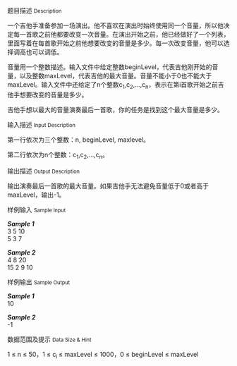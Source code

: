 <div class="panel panel-default">
<div class="area-title">
<span>
题目描述
<small>Description</small>
</span></div>
<div class="panel-body">

<p>一个吉他手准备参加一场演出。他不喜欢在演出时始终使用同一个音量，所以他决定每一首歌之前他都要改变一次音量。在演出开始之前，他已经做好了一个列表，里面写着在每首歌开始之前他想要改变的音量是多少。每一次改变音量，他可以选择调高也可以调低。</p>
<p>音量用一个整数描述。输入文件中给定整数beginLevel，代表吉他刚开始的音量，以及整数maxLevel，代表吉他的最大音量。音量不能小于0也不能大于maxLevel。输入文件中还给定了n个整数c<sub>1</sub>,c<sub>2</sub>,...,c<sub>n</sub>，表示在第i首歌开始之前吉他手想要改变的音量是多少。</p>
<p>吉他手想以最大的音量演奏最后一首歌，你的任务是找到这个最大音量是多少。</p>

</div>
</div>

<div class="panel panel-default">
<div class="area-title">
<span>
输入描述
<small>Input Description</small>
</span></div>
<div class="panel-body">
<p>第一行依次为三个整数：n, beginLevel, maxlevel。</p>
<p>第二行依次为n个整数：c<sub>1</sub>,c<sub>2</sub>,...,c<sub>n</sub>。</p>

</div>
</div>
<div  class="panel panel-default">
<div class="area-title">
<span>
输出描述
<small>Output Description</small>
</span></div>
<div class="panel-body">

<p>输出演奏最后一首歌的最大音量。如果吉他手无法避免音量低于0或者高于maxLevel，输出-1。</p>

</div>
</div>


<div class="panel panel-default">
<div class="area-title">
<span>
样例输入
<small>Sample Input</small>
</span></div>
<div class="panel-body">
<p><em><strong>Sample 1</strong></em><br>3 5 10<br>5 3 7</p>
<p><em><strong>Sample 2</strong></em><br>4 8 20<br>15 2 9 10</p>

</div>
</div>

<div class="panel panel-default">
<div class="area-title">
<span>
样例输出
<small>Sample Output</small>
</span></div>
<div class="panel-body">
<p><em><strong>Sample 1</strong></em><br>10</p>
<p><em><strong>Sample 2</strong></em><br>-1</p>

</div>
</div>

<div class="panel panel-default">
<div class="area-title">
<span>
数据范围及提示
<small>Data Size & Hint</small>
</span></div>
<div class="panel-body">
<p>1 ≤ n ≤ 50，1 ≤ c<sub>i </sub>≤ maxLevel ≤ 1000，0 ≤ beginLevel ≤ maxLevel</p>
</div>
</div>